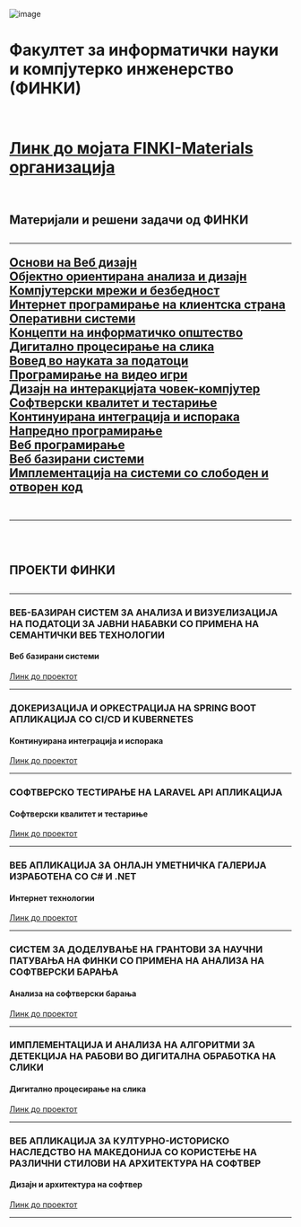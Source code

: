 ![image](https://github.com/user-attachments/assets/354bc31f-1352-47e6-8901-f11573d615d6)
<br>
<h1>Факултет за информатички науки и компјутерко инженерство (ФИНКИ)<h1/><br>
<a href="https://github.com/orgs/FINKI-Materials/repositories">Линк до мојата FINKI-Materials организација</a><br><br>
<h2>Материјали и решени задачи од ФИНКИ<h2/><hr>
<a href="https://github.com/FINKI-Materials/WD">Основи на Веб дизајн</a><br>
<a href="https://github.com/FINKI-Materials/OOAID">Објектно ориентирана анализа и дизајн</a><br>
<a href="https://github.com/FINKI-Materials/KMB">Компјутерски мрежи и безбедност</a><br>
<a href="https://github.com/FINKI-Materials/IPKS">Интернет програмирање на клиентска страна</a><br>
<a href="https://github.com/FINKI-Materials/OS">Оперативни системи</a><br>
<a href="https://github.com/FINKI-Materials/KNIO">Концепти на информатичко општество</a><br>
<a href="https://github.com/FINKI-Materials/DPNS">Дигитално процесирање на слика</a><br>
<a href="https://github.com/FINKI-Materials/VNP">Вовед во науката за податоци</a><br>
<a href="https://github.com/FINKI-Materials/PNVI">Програмирање на видео игри</a><br>
<a href="https://github.com/FINKI-Materials/DNICK">Дизајн на интеракцијата човек-компјутер</a><br>
<a href="https://github.com/FINKI-Materials/SKIT">Софтверски квалитет и тестариње</a><br>
<a href="https://github.com/FINKI-Materials/KIII">Континуирана интеграција и испорака</a><br>
<a href="https://github.com/FINKI-Materials/NP">Напредно програмирање</a><br>
<a href="https://github.com/FINKI-Materials/WP">Веб програмирање</a><br>
<a href="https://github.com/FINKI-Materials/WBS">Веб базирани системи</a><br>
<a href="https://github.com/FINKI-Materials/ISSOK">Имплементација на системи со слободен и отворен код</a><br>
<br><hr><br>
<h2>ПРОЕКТИ ФИНКИ<h2/><hr>
<h3>ВЕБ-БАЗИРАН СИСТЕМ ЗА АНАЛИЗА И ВИЗУЕЛИЗАЦИЈА НА ПОДАТОЦИ ЗА ЈАВНИ НАБАВКИ СО ПРИМЕНА НА СЕМАНТИЧКИ ВЕБ ТЕХНОЛОГИИ</h3>
<h4>Веб базирани системи</h4>
<a href="https://github.com/ristov663/Project_WBS">Линк до проектот</a>
<br><hr>
<h3>ДОКЕРИЗАЦИЈА И ОРКЕСТРАЦИЈА НА SPRING BOOT АПЛИКАЦИЈА СО CI/CD И KUBERNETES</h3>
<h4>Континуирана интеграција и испорака</h4>
<a href="https://github.com/ristov663/Project_KIII">Линк до проектот</a>
<br><hr>
<h3>СОФТВЕРСКО ТЕСТИРАЊЕ НА LARAVEL API АПЛИКАЦИЈА</h3>
<h4>Софтверски квалитет и тестариње</h4>
<a href="https://github.com/ristov663/Project_SKIT">Линк до проектот</a>
<br><hr>
<h3>ВЕБ АПЛИКАЦИЈА ЗА ОНЛАЈН УМЕТНИЧКА ГАЛЕРИЈА ИЗРАБОТЕНА СО C# И .NET</h3>
<h4>Интернет технологии</h4>
<a href="https://github.com/ristov663/Project_IT">Линк до проектот</a>
<br><hr>
<h3>СИСТЕМ ЗА ДОДЕЛУВАЊЕ НА ГРАНТОВИ ЗА НАУЧНИ ПАТУВАЊА НА ФИНКИ СО ПРИМЕНА НА АНАЛИЗА НА СОФТВЕРСКИ БАРАЊА</h3>
<h4>Анализа на софтверски барања</h4>
<a href="https://github.com/ristov663/Project_ANSB">Линк до проектот</a>
<br><hr>
<h3>ИМПЛЕМЕНТАЦИЈА И АНАЛИЗА НА АЛГОРИТМИ ЗА ДЕТЕКЦИЈА НА РАБОВИ ВО ДИГИТАЛНА ОБРАБОТКА НА СЛИКИ</h3>
<h4>Дигитално процесирање на слика</h4>
<a href="https://github.com/ristov663/Project_DPNS">Линк до проектот</a>
<br><hr>
<h3>ВЕБ АПЛИКАЦИЈА ЗА КУЛТУРНО-ИСТОРИСКО НАСЛЕДСТВО НА МАКЕДОНИЈА СО КОРИСТЕЊЕ НА РАЗЛИЧНИ СТИЛОВИ НА АРХИТЕКТУРА НА СОФТВЕР</h3>
<h4>Дизајн и архитектура на софтвер</h4>
<a href="https://github.com/ristov663/Project_DIANS">Линк до проектот</a>
<br><hr>
